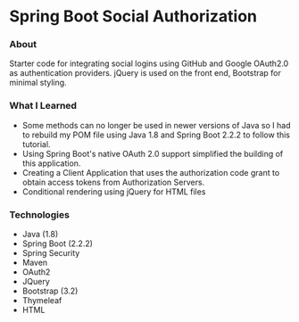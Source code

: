 # Spring Boot Social Authorization

### About
Starter code for integrating social logins using GitHub and Google OAuth2.0 as authentication providers. jQuery is used on the front end, Bootstrap for minimal styling. 

### What I Learned 
- Some methods can no longer be used in newer versions of Java so I had to rebuild my POM file using Java 1.8 and Spring Boot 2.2.2 to follow this tutorial. 
- Using Spring Boot's native OAuth 2.0 support simplified the building of this application. 
- Creating a Client Application that uses the authorization code grant to obtain access tokens from Authorization Servers. 
- Conditional rendering using jQuery for HTML files


### Technologies
- Java (1.8)
- Spring Boot (2.2.2)
- Spring Security 
- Maven 
- OAuth2
- JQuery
- Bootstrap (3.2) 
- Thymeleaf
- HTML

